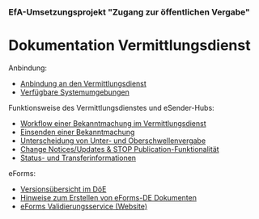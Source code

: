 ### EfA-Umsetzungsprojekt "Zugang zur öffentlichen Vergabe"
# Dokumentation Vermittlungsdienst
Anbindung:
  - [Anbindung an den Vermittlungsdienst](ConnectionToMediator.md)
  - [Verfügbare Systemumgebungen](Development_environments.md)

Funktionsweise des Vermittlungsdienstes und eSender-Hubs: 
- [Workflow einer Bekanntmachung im Vermittlungsdienst](Workflow.md)
- [Einsenden einer Bekanntmachung](/documentation/send_notice.md)
- [Unterscheidung von Unter- und Oberschwellenvergabe](/documentation/Ober-oder_unterschwellenvergabe.md)
- [Change Notices/Updates & STOP Publication-Funktionalität](/documentation/STOPupdatechangenotices.md)
- [Status- und Transferinformationen](Status_information.md)


eForms: 
- [Versionsübersicht im DöE](eForms_support.md)
- [Hinweise zum Erstellen von eForms-DE Dokumenten](eForms_Erstellung.md)
- [eForms Validierungsservice (Website)](Validator.md)


<br><br>
